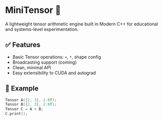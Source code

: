 # MiniTensor 🧮

A lightweight tensor arithmetic engine built in Modern C++ for educational and systems-level experimentation.

## ✅ Features
- Basic Tensor operations: `+`, `*`, shape config
- Broadcasting support (coming)
- Clean, minimal API
- Easy extensibility to CUDA and autograd

## 🚀 Example

```cpp
Tensor A({2, 3}, 1.0f);
Tensor B({2, 3}, 2.0f);
Tensor C = A + B;
C.print();
